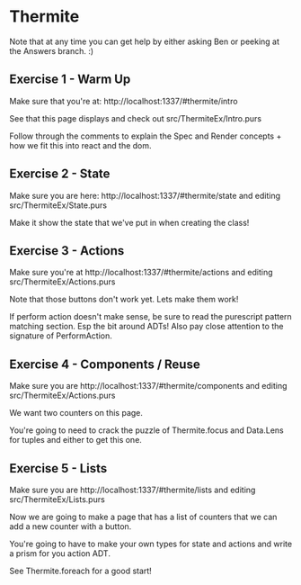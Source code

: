 # Thermite

Note that at any time you can get help by either asking Ben or peeking at the Answers branch. :)

## Exercise 1 - Warm Up

Make sure that you're at: http://localhost:1337/#thermite/intro

See that this page displays and check out src/ThermiteEx/Intro.purs

Follow through the comments to explain the Spec and Render concepts + how we fit this into react and the dom.

## Exercise 2 - State

Make sure you are here: http://localhost:1337/#thermite/state and editing src/ThermiteEx/State.purs

Make it show the state that we've put in when creating the class!

## Exercise 3 - Actions

Make sure you're at http://localhost:1337/#thermite/actions and editing src/ThermiteEx/Actions.purs

Note that those buttons don't work yet. Lets make them work!

If perform action doesn't make sense, be sure to read the purescript pattern matching section. Esp
the bit around ADTs! Also pay close attention to the signature of PerformAction.

## Exercise 4 - Components / Reuse

Make sure you are http://localhost:1337/#thermite/components and editing src/ThermiteEx/Actions.purs

We want two counters on this page.

You're going to need to crack the puzzle of Thermite.focus and Data.Lens for tuples and either to get this one.

## Exercise 5 - Lists

Make sure you are http://localhost:1337/#thermite/lists and editing src/ThermiteEx/Lists.purs

Now we are going to make a page that has a list of counters that we can add a new counter with a button.

You're going to have to make your own types for state and actions and write a prism for you action ADT.

See Thermite.foreach for a good start!
